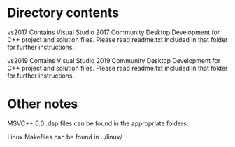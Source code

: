 # Directory contents

vs2017
  Contains Visual Studio 2017 Community Desktop Development for C++ project and solution files.
  Please read readme.txt included in that folder for further instructions.
  
 vs2019
   Contains Visual Studio 2019 Community Desktop Development for C++ project and solution files.
  Please read readme.txt included in that folder for further instructions.


Other notes
===========

MSVC++ 6.0 .dsp files can be found in the appropriate folders.

Linux Makefiles can be found in ../linux/
